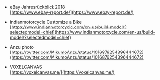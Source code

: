 
- eBay Jahresrückblick 2018  
[https://www.ebay-report.de/](https://www.ebay-report.de/)

- indianmotorcycle Customize a Bike  
[https://www.indianmotorcycle.com/en-us/build-model/?selectedmodel=chief](https://www.indianmotorcycle.com/en-us/build-model/?selectedmodel=chief)

- Anzu photo   
[https://twitter.com/MikumoAnzu/status/1016876254396444672](https://twitter.com/MikumoAnzu/status/1016876254396444672)

- VOXELCANVAS  
[https://voxelcanvas.me/](https://voxelcanvas.me/)
